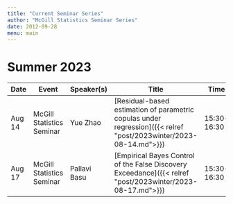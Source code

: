 ```yaml
---
title: "Current Seminar Series"
author: "McGill Statistics Seminar Series"
date: 2012-09-28
menu: main
---
```


# Summer 2023
| Date   | Event                     | Speaker(s)         | Title                                                                                                                                              | Time        | Location                                       |
|--------|---------------------------|--------------------|----------------------------------------------------------------------------------------------------------------------------------------------------|-------------|------------------------------------------------|
| Aug 14 | McGill Statistics Seminar  |  Yue Zhao | [Residual-based estimation of parametric copulas under regression]({{< relref "post/2023winter/2023-08-14.md">}}) | 15:30-16:30  | [Zoom Link](https://mcgill.zoom.us/j/83436686293?pwd=b0RmWmlXRXE3OWR6NlNIcWF5d0dJQT09) |
| Aug 17 | McGill Statistics Seminar  |  Pallavi Basu  |  [Empirical Bayes Control of the False Discovery Exceedance]({{< relref "post/2023winter/2023-08-17.md">}})   | 15:30-16:30  | [Zoom Link](https://mcgill.zoom.us/j/83436686293?pwd=b0RmWmlXRXE3OWR6NlNIcWF5d0dJQT09) |
